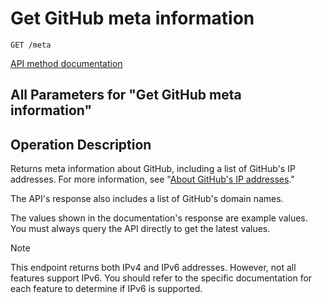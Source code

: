 # Get GitHub meta information

`GET /meta`

[API method documentation](https://docs.github.com/rest/meta/meta#get-apiname-meta-information)

## All Parameters for "Get GitHub meta information"


## Operation Description

Returns meta information about GitHub, including a list of GitHub's IP addresses. For more information, see "[About GitHub's IP addresses](https://docs.github.com/articles/about-github-s-ip-addresses/)."

The API's response also includes a list of GitHub's domain names.

The values shown in the documentation's response are example values. You must always query the API directly to get the latest values.

> [!NOTE]
> This endpoint returns both IPv4 and IPv6 addresses. However, not all features support IPv6. You should refer to the specific documentation for each feature to determine if IPv6 is supported.
